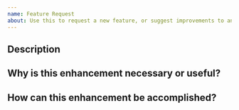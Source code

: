 ```yaml
---
name: Feature Request
about: Use this to request a new feature, or suggest improvements to an existing one. 
---
```

<!--             ISSUES CREATED NOT USING THE TEMPLATE              --->
<!--              WILL BE CLOSED WITHOUT ANY RESPONSE               --->
<!--             ISSUES CREATED NOT USING THE TEMPLATE              --->
<!--              WILL BE CLOSED WITHOUT ANY RESPONSE               --->
<!--             ISSUES CREATED NOT USING THE TEMPLATE              --->
<!--              WILL BE CLOSED WITHOUT ANY RESPONSE               --->

## Description
<!--  Describe the feature you would like to see added to PokeAlarm --->

## Why is this enhancement necessary or useful?
<!--  Describe why this enhancement is necessary or useful to users --->

## How can this enhancement be accomplished?
<!-- Provide anything relevant such as links to helpful libraries --->
